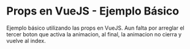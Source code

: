 # Props en VueJS - Ejemplo Básico
Ejemplo básico utilizando las props en VueJS.
Aun falta por arreglar el tercer boton que activa la animacion, al final, la animacion no cierra y vuelve al index.
